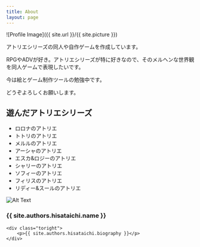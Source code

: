 ```yaml
---
title: About
layout: page
---
```

![Profile Image]({{ site.url }}/{{ site.picture }})

アトリエシリーズの同人や自作ゲームを作成しています。

RPGやADVが好き。アトリエシリーズが特に好きなので、そのメルヘンな世界観を同人ゲームで表現したいです。

今は絵とゲーム制作ツールの勉強中です。

どうぞよろしくお願いします。

## 遊んだアトリエシリーズ

* ロロナのアトリエ
* トトリのアトリエ
* メルルのアトリエ
* アーシャのアトリエ
* エスカ&ロジーのアトリエ
* シャリーのアトリエ
* ソフィーのアトリエ
* フィリスのアトリエ
* リディー&スールのアトリエ

<div class="side-by-side">
    <div class="toleft">
        <img class="image" src="{{ site.url }}/{{ site.authors.hisataichi.picture }}" alt="Alt Text">
        <h3 class="text-center">{{ site.authors.hisataichi.name }}</h3>
    </div>

    <div class="toright">
        <p>{{ site.authors.hisataichi.biography }}</p>
    </div>
</div>
